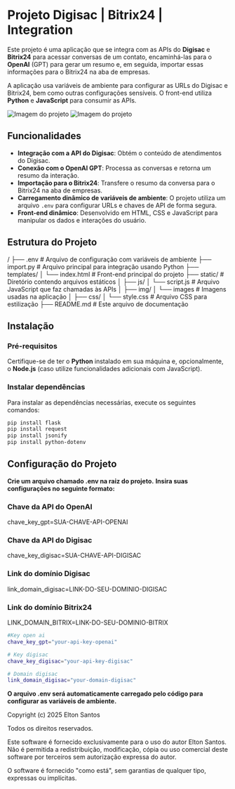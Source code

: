 # Projeto Digisac | Bitrix24 |  Integration

Este projeto é uma aplicação que se integra com as APIs do **Digisac** e **Bitrix24** para acessar conversas de um contato, encaminhá-las para o **OpenAI** (GPT) para gerar um resumo e, em seguida, importar essas informações para o Bitrix24 na aba de empresas. 

A aplicação usa variáveis de ambiente para configurar as URLs do Digisac e Bitrix24, bem como outras configurações sensíveis. O front-end utiliza **Python** e **JavaScript** para consumir as APIs.

![Imagem do projeto](https://i.postimg.cc/t4fkHcTf/img.png)
![Imagem do projeto](https://i.postimg.cc/BQzH8K0P/digisac.png)


## Funcionalidades

- **Integração com a API do Digisac**: Obtém o conteúdo de atendimentos do Digisac.
- **Conexão com o OpenAI GPT**: Processa as conversas e retorna um resumo da interação.
- **Importação para o Bitrix24**: Transfere o resumo da conversa para o Bitrix24 na aba de empresas.
- **Carregamento dinâmico de variáveis de ambiente**: O projeto utiliza um arquivo `.env` para configurar URLs e chaves de API de forma segura.
- **Front-end dinâmico**: Desenvolvido em HTML, CSS e JavaScript para manipular os dados e interações do usuário.

## Estrutura do Projeto

/
├── .env # Arquivo de configuração com variáveis de ambiente 
├── import.py # Arquivo principal para integração usando Python 
├── templates/
│           └── index.html # Front-end principal do projeto 
├── static/ # Diretório contendo arquivos estáticos
│        ├── js/
│            └── script.js # Arquivo JavaScript que faz chamadas às APIs 
│        ├── img/
│            └── images # Imagens usadas na aplicação 
│        ├── css/
│            └── style.css # Arquivo CSS para estilização 
├── README.md # Este arquivo de documentação 


## Instalação

### Pré-requisitos

Certifique-se de ter o **Python** instalado em sua máquina e, opcionalmente, o **Node.js** (caso utilize funcionalidades adicionais com JavaScript).

### Instalar dependências

Para instalar as dependências necessárias, execute os seguintes comandos:

```bash
pip install flask
pip install request
pip install jsonify
pip install python-dotenv
```

## Configuração do Projeto
**Crie um arquivo chamado .env na raiz do projeto.**
**Insira suas configurações no seguinte formato:**
### Chave da API do OpenAI
chave_key_gpt=SUA-CHAVE-API-OPENAI

### Chave da API do Digisac
chave_key_digisac=SUA-CHAVE-API-DIGISAC

### Link do domínio Digisac
link_domain_digisac=LINK-DO-SEU-DOMINIO-DIGISAC

### Link do domínio Bitrix24
LINK_DOMAIN_BITRIX=LINK-DO-SEU-DOMINIO-BITRIX

```bash
#Key open ai
chave_key_gpt="your-api-key-openai"

# Key digisac
chave_key_digisac="your-api-key-digisac"

# Domain digisac
link_domain_digisac="your-domain-digisac"
```

**O arquivo .env será automaticamente carregado pelo código para configurar as variáveis de ambiente.**

Copyright (c) 2025 Elton Santos

Todos os direitos reservados.

Este software é fornecido exclusivamente para o uso do autor Elton Santos. 
Não é permitida a redistribuição, modificação, cópia ou uso comercial deste software por terceiros sem autorização expressa do autor. 

O software é fornecido "como está", sem garantias de qualquer tipo, expressas ou implícitas.